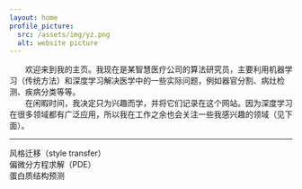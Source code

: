 ```yaml
---
layout: home
profile_picture:
  src: /assets/img/yz.png
  alt: website picture
---
```


&emsp;&emsp;欢迎来到我的主页。我现在是某智慧医疗公司的算法研究员，主要利用机器学习（传统方法）和深度学习解决医学中的一些实际问题，例如器官分割、病灶检测、疾病分类等等。  
&emsp;&emsp;在闲暇时间，我决定只为兴趣而学，并将它们记录在这个网站。因为深度学习在很多领域都有广泛应用，所以我在工作之余也会关注一些我感兴趣的领域（见下面）。  

---  

风格迁移（style transfer）  
偏微分方程求解（PDE）  
蛋白质结构预测